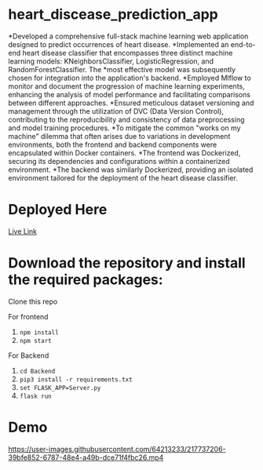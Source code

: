 # heart_discease_prediction_app

*Developed a comprehensive full-stack machine learning web application designed to predict occurrences of heart disease.
*Implemented an end-to-end heart disease classifier that encompasses three distinct machine learning models: KNeighborsClassifier, LogisticRegression, and RandomForestClassifier. The *most effective model was subsequently chosen for integration into the application's backend.
*Employed Mlflow to monitor and document the progression of machine learning experiments, enhancing the analysis of model performance and facilitating comparisons between different approaches.
*Ensured meticulous dataset versioning and management through the utilization of DVC (Data Version Control), contributing to the reproducibility and consistency of data preprocessing and model training procedures.
*To mitigate the common "works on my machine" dilemma that often arises due to variations in development environments, both the frontend and backend components were encapsulated within Docker containers.
    *The frontend was Dockerized, securing its dependencies and configurations within a containerized environment.
    *The backend was similarly Dockerized, providing an isolated environment tailored for the deployment of the heart disease classifier.

# Deployed Here
[Live Link](https://condescending-ritchie-ab03db.netlify.app/)

# Download the repository and install the required packages:

Clone this repo

For frontend 

1. `npm install`
2. `npm start`

For Backend

1. `cd Backend`
2. `pip3 install -r requirements.txt`
3. `set FLASK_APP=Server.py`
4. `flask run`



<!--- https://user-images.githubusercontent.com/64213233/137638706-02a6f5cc-8f3e-49df-9c74-f1046f3bbe62.mp4 --->

# Demo 

https://user-images.githubusercontent.com/64213233/217737206-39bfe852-6787-48e4-a49b-dce71f4fbc26.mp4
